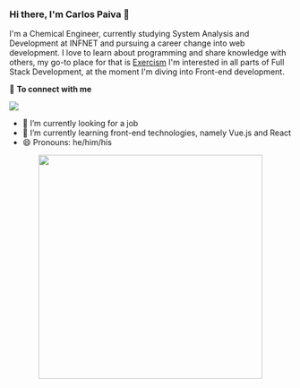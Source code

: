 ### Hi there, I'm Carlos Paiva 👋

I'm a Chemical Engineer, currently studying System Analysis and Development at INFNET and pursuing a career change into web development.
I love to learn about programming and share knowledge with others, my go-to place for that is [Exercism](https://exercism.org/profiles/cdpaiva) 
I'm interested in all parts of Full Stack Development, at the moment I'm diving into Front-end development.

🤝 <b>To connect with me</b>

<p align = "center">
 
[<img src="https://img.shields.io/badge/linkedin-%230077B5.svg?&style=for-the-badge&logo=linkedin&logoColor=white" />](https://www.linkedin.com/in/carlos-damiani/)

</p>

- 🔭 I’m currently looking for a job
- 🌱 I’m currently learning front-end technologies, namely Vue.js and React
- 😄 Pronouns: he/him/his

<p align = "center">
  <img src = "https://github-readme-stats.vercel.app/api?username=cdpaiva&show_icons=true&theme=bear" width = 400>
</p>
